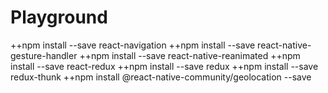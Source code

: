 # Playground
 ++npm install --save react-navigation
 ++npm install --save react-native-gesture-handler
 ++npm install --save react-native-reanimated
 ++npm install --save react-redux
 ++npm install --save redux
 ++npm install --save redux-thunk
 ++npm install @react-native-community/geolocation --save